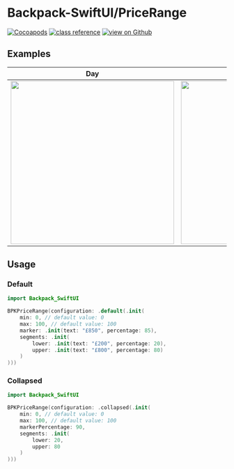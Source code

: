 # Backpack-SwiftUI/PriceRange

[![Cocoapods](https://img.shields.io/cocoapods/v/Backpack-SwiftUI.svg?style=flat)](hhttps://cocoapods.org/pods/Backpack-SwiftUI)
[![class reference](https://img.shields.io/badge/Class%20reference-iOS-blue)](https://backpack.github.io/ios/versions/latest/swiftui/Structs/BPKPrice.html)
[![view on Github](https://img.shields.io/badge/Source%20code-GitHub-lightgrey)](https://github.com/Skyscanner/backpack-ios/tree/main/Backpack-SwiftUI/Price)

## Examples

| Day | Night |
| --- | --- |
| <img src="https://raw.githubusercontent.com/Skyscanner/backpack-ios/main/screenshots/iPhone-swiftui_price-range___all_lm" alt="" width="375" /> |<img src="https://raw.githubusercontent.com/Skyscanner/backpack-ios/main/screenshots/iPhone-swiftui_price-range___all_dm" alt="" width="375" /> |
 
## Usage

### Default
```swift
import Backpack_SwiftUI

BPKPriceRange(configuration: .default(.init(
    min: 0, // default value: 0
    max: 100, // default value: 100
    marker: .init(text: "£850", percentage: 85),
    segments: .init(
        lower: .init(text: "£200", percentage: 20),
        upper: .init(text: "£800", percentage: 80)
    )
)))

```

### Collapsed

```swift
import Backpack_SwiftUI

BPKPriceRange(configuration: .collapsed(.init(
    min: 0, // default value: 0
    max: 100, // default value: 100
    markerPercentage: 90,
    segments: .init(
        lower: 20,
        upper: 80
    )
)))
```
